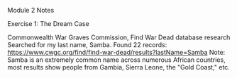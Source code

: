 Module 2 Notes

Exercise 1: The Dream Case 

Commonwealth War Graves Commission, Find War Dead database research
Searched for my last name, Samba.
Found 22 records: https://www.cwgc.org/find/find-war-dead/results?lastName=Samba
Note: Samba is an extremely common name across numerous African countries, most results show people from Gambia, Sierra Leone, the "Gold Coast," etc.

